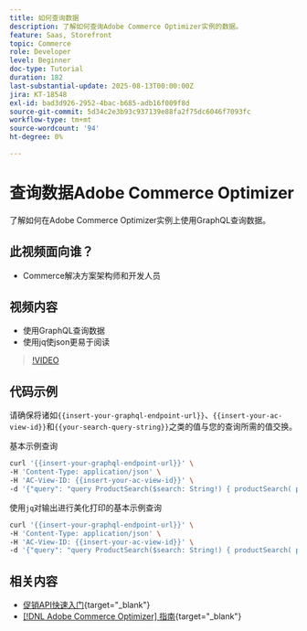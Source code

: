 ```yaml
---
title: 如何查询数据
description: 了解如何查询Adobe Commerce Optimizer实例的数据。
feature: Saas, Storefront
topic: Commerce
role: Developer
level: Beginner
doc-type: Tutorial
duration: 182
last-substantial-update: 2025-08-13T00:00:00Z
jira: KT-18548
exl-id: bad3d926-2952-4bac-b685-adb16f009f8d
source-git-commit: 5d34c2e3b93c937139e88fa2f75dc6046f7093fc
workflow-type: tm+mt
source-wordcount: '94'
ht-degree: 0%

---
```


# 查询数据Adobe Commerce Optimizer

了解如何在Adobe Commerce Optimizer实例上使用GraphQL查询数据。

## 此视频面向谁？

* Commerce解决方案架构师和开发人员

## 视频内容

* 使用GraphQL查询数据
* 使用jq使json更易于阅读

>[!VIDEO](https://video.tv.adobe.com/v/3470800?learn=on&enablevpops)

## 代码示例

请确保将诸如`{{insert-your-graphql-endpoint-url}}`、`{{insert-your-ac-view-id}}`和`{{your-search-query-string}}`之类的值与您的查询所需的值交换。

基本示例查询

```bash
curl '{{insert-your-graphql-endpoint-url}}' \
-H 'Content-Type: application/json' \
-H 'AC-View-ID: {{insert-your-ac-view-id}}' \
-d '{"query": "query ProductSearch($search: String!) { productSearch( phrase: $search, page_size: 10, current_page: 2) { items { productView { sku name description shortDescription images { url } ... on SimpleProductView { attributes { label name value } price { regular { amount { value currency } } roles } } } } } }", "variables": { "search": "{{your-search-query-string}}"}}'
```

使用`jq`对输出进行美化打印的基本示例查询

```bash
curl '{{insert-your-graphql-endpoint-url}}' \
-H 'Content-Type: application/json' \
-H 'AC-View-ID: {{insert-your-ac-view-id}}' \
-d '{"query": "query ProductSearch($search: String!) { productSearch( phrase: $search, page_size: 10, current_page: 2) { items { productView { sku name description shortDescription images { url } ... on SimpleProductView { attributes { label name value } price { regular { amount { value currency } } roles } } } } } }", "variables": { "search": "{{your-search-query-string}}"}}' | jq .
```

## 相关内容

* [促销API快速入门](https://developer.adobe.com/commerce/services/optimizer/merchandising-services/using-the-api/#make-your-first-request){target="_blank"}
* [[!DNL Adobe Commerce Optimizer] 指南](https://experienceleague.adobe.com/zh-hans/docs/commerce/optimizer/overview){target="_blank"}
